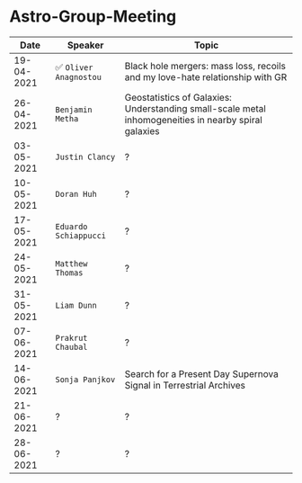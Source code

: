 # Astro-Group-Meeting

| Date| Speaker | Topic |
| --- | --- | --- |
| 19-04-2021 | :white_check_mark: `Oliver Anagnostou` | Black hole mergers: mass loss, recoils and my love-hate relationship with GR |
| 26-04-2021 | `Benjamin Metha` | Geostatistics of Galaxies: Understanding small-scale metal inhomogeneities in nearby spiral galaxies |
| 03-05-2021 | `Justin Clancy` | ? |
| 10-05-2021 | `Doran Huh` | ? | ? |
| 17-05-2021 | `Eduardo Schiappucci` | ? |
| 24-05-2021 | `Matthew Thomas` | ? |
| 31-05-2021 | `Liam Dunn` | ? |
| 07-06-2021 | `Prakrut Chaubal` | ? |
| 14-06-2021 | `Sonja Panjkov` | Search for a Present Day Supernova Signal in Terrestrial Archives |
| 21-06-2021 | ? | ? |
| 28-06-2021 | ? | ? |

